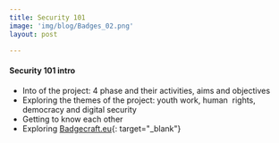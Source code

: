 ```yaml
---
title: Security 101
image: 'img/blog/Badges_02.png'
layout: post

---
```


####  Security 101 intro


* Into of the project: 4 phase and their activities, aims and objectives
* Exploring the themes of the project: youth work, human&nbsp; rights, democracy and digital security
* Getting to know each other
* Exploring [Badgecraft.eu](https://badgecraft.eu){: target="_blank"}
